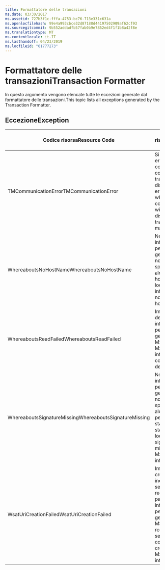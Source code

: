 ```yaml
---
title: Formattatore delle transazioni
ms.date: 03/30/2017
ms.assetid: 727b3f1c-fffa-4753-bc76-713e331c631a
ms.openlocfilehash: 99e4a993cbce32d87188d44197502909af62cf93
ms.sourcegitcommit: 9b552addadfb57fab0b9e7852ed4f1f1b8a42f8e
ms.translationtype: MT
ms.contentlocale: it-IT
ms.lasthandoff: 04/23/2019
ms.locfileid: "61777273"
---
```

# <a name="transaction-formatter"></a><span data-ttu-id="9e1a1-102">Formattatore delle transazioni</span><span class="sxs-lookup"><span data-stu-id="9e1a1-102">Transaction Formatter</span></span>
<span data-ttu-id="9e1a1-103">In questo argomento vengono elencate tutte le eccezioni generate dal formattatore delle transazioni.</span><span class="sxs-lookup"><span data-stu-id="9e1a1-103">This topic lists all exceptions generated by the Transaction Formatter.</span></span>  
  
## <a name="exception"></a><span data-ttu-id="9e1a1-104">Eccezione</span><span class="sxs-lookup"><span data-stu-id="9e1a1-104">Exception</span></span>  
  
|<span data-ttu-id="9e1a1-105">Codice risorsa</span><span class="sxs-lookup"><span data-stu-id="9e1a1-105">Resource Code</span></span>|<span data-ttu-id="9e1a1-106">Stringa di risorsa</span><span class="sxs-lookup"><span data-stu-id="9e1a1-106">Resource String</span></span>|  
|-------------------|---------------------|  
|<span data-ttu-id="9e1a1-107">TMCommunicationError</span><span class="sxs-lookup"><span data-stu-id="9e1a1-107">TMCommunicationError</span></span>|<span data-ttu-id="9e1a1-108">Si è verificato un errore durante la comunicazione con il gestore di transazioni distribuite.</span><span class="sxs-lookup"><span data-stu-id="9e1a1-108">An error occurred while communicating with the distributed transaction manager.</span></span>|  
|<span data-ttu-id="9e1a1-109">WhereaboutsNoHostName</span><span class="sxs-lookup"><span data-stu-id="9e1a1-109">WhereaboutsNoHostName</span></span>|<span data-ttu-id="9e1a1-110">Nelle informazioni di percorso del gestore MSDTC non è specificato alcun nome host.</span><span class="sxs-lookup"><span data-stu-id="9e1a1-110">The MSDTC location information did not contain a host name.</span></span>|  
|<span data-ttu-id="9e1a1-111">WhereaboutsReadFailed</span><span class="sxs-lookup"><span data-stu-id="9e1a1-111">WhereaboutsReadFailed</span></span>|<span data-ttu-id="9e1a1-112">Impossibile deserializzare le informazioni di percorso del gestore MSDTC.</span><span class="sxs-lookup"><span data-stu-id="9e1a1-112">The MSDTC location information could not be deserialized.</span></span>|  
|<span data-ttu-id="9e1a1-113">WhereaboutsSignatureMissing</span><span class="sxs-lookup"><span data-stu-id="9e1a1-113">WhereaboutsSignatureMissing</span></span>|<span data-ttu-id="9e1a1-114">Nelle informazioni di percorso del gestore MSDTC non è specificata alcuna firma del percorso standard.</span><span class="sxs-lookup"><span data-stu-id="9e1a1-114">The standard location signature was missing from the MSDTC location information.</span></span>|  
|<span data-ttu-id="9e1a1-115">WsatUriCreationFailed</span><span class="sxs-lookup"><span data-stu-id="9e1a1-115">WsatUriCreationFailed</span></span>|<span data-ttu-id="9e1a1-116">Impossibile creare un indirizzo del servizio di registrazione a partire dalle informazioni di percorso del gestore MSDTC.</span><span class="sxs-lookup"><span data-stu-id="9e1a1-116">A registration service address could not be created from the MSDTC location information.</span></span>|
